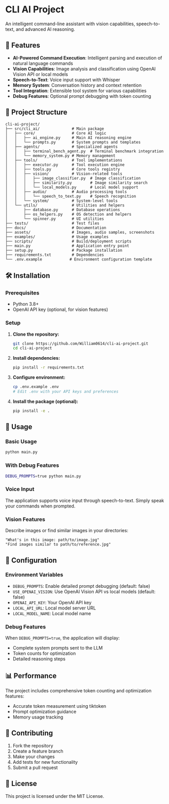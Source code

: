 # CLI AI Project

An intelligent command-line assistant with vision capabilities, speech-to-text, and advanced AI reasoning.

## 🚀 Features

- **AI-Powered Command Execution**: Intelligent parsing and execution of natural language commands
- **Vision Capabilities**: Image analysis and classification using OpenAI Vision API or local models
- **Speech-to-Text**: Voice input support with Whisper
- **Memory System**: Conversation history and context retention
- **Tool Integration**: Extensible tool system for various capabilities
- **Debug Features**: Optional prompt debugging with token counting

## 📁 Project Structure

```
cli-ai-project/
├── src/cli_ai/              # Main package
│   ├── core/                # Core AI logic
│   │   ├── ai_engine.py     # Main AI reasoning engine
│   │   └── prompts.py       # System prompts and templates
│   ├── agents/              # Specialized agents
│   │   ├── terminal_bench_agent.py  # Terminal benchmark integration
│   │   └── memory_system.py # Memory management
│   ├── tools/               # Tool implementations
│   │   ├── executor.py      # Tool execution engine
│   │   ├── tools.py         # Core tools registry
│   │   ├── vision/          # Vision-related tools
│   │   │   ├── image_classifier.py  # Image classification
│   │   │   ├── similarity.py        # Image similarity search
│   │   │   └── local_models.py      # Local model support
│   │   ├── audio/           # Audio processing tools
│   │   │   └── speech_to_text.py    # Speech recognition
│   │   └── system/          # System-level tools
│   └── utils/               # Utilities and helpers
│       ├── database.py      # Database operations
│       ├── os_helpers.py    # OS detection and helpers
│       └── spinner.py       # UI utilities
├── tests/                   # Test files
├── docs/                    # Documentation
├── assets/                  # Images, audio samples, screenshots
├── examples/                # Usage examples
├── scripts/                 # Build/deployment scripts
├── main.py                  # Application entry point
├── setup.py                 # Package installation
├── requirements.txt         # Dependencies
└── .env.example            # Environment configuration template
```

## 🛠️ Installation

### Prerequisites

- Python 3.8+
- OpenAI API key (optional, for vision features)

### Setup

1. **Clone the repository:**
   ```bash
   git clone https://github.com/William0614/cli-ai-project.git
   cd cli-ai-project
   ```

2. **Install dependencies:**
   ```bash
   pip install -r requirements.txt
   ```

3. **Configure environment:**
   ```bash
   cp .env.example .env
   # Edit .env with your API keys and preferences
   ```

4. **Install the package (optional):**
   ```bash
   pip install -e .
   ```

## 🚀 Usage

### Basic Usage

```bash
python main.py
```

### With Debug Features

```bash
DEBUG_PROMPTS=true python main.py
```

### Voice Input

The application supports voice input through speech-to-text. Simply speak your commands when prompted.

### Vision Features

Describe images or find similar images in your directories:
```
"What's in this image: path/to/image.jpg"
"Find images similar to path/to/reference.jpg"
```

## 🔧 Configuration

### Environment Variables

- `DEBUG_PROMPTS`: Enable detailed prompt debugging (default: false)
- `USE_OPENAI_VISION`: Use OpenAI Vision API vs local models (default: false)
- `OPENAI_API_KEY`: Your OpenAI API key
- `LOCAL_API_URL`: Local model server URL
- `LOCAL_MODEL_NAME`: Local model name

### Debug Features

When `DEBUG_PROMPTS=true`, the application will display:
- Complete system prompts sent to the LLM
- Token counts for optimization
- Detailed reasoning steps

## 📊 Performance

The project includes comprehensive token counting and optimization features:
- Accurate token measurement using tiktoken
- Prompt optimization guidance
- Memory usage tracking

## 🤝 Contributing

1. Fork the repository
2. Create a feature branch
3. Make your changes
4. Add tests for new functionality
5. Submit a pull request

## 📝 License

This project is licensed under the MIT License.

